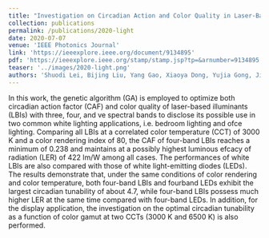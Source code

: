 ```yaml
---
title: "Investigation on Circadian Action and Color Quality in Laser-Based Illuminant for General Lighting and Display"
collection: publications
permalink: /publications/2020-light
date: 2020-07-07
venue: 'IEEE Photonics Journal'
link: 'https://ieeexplore.ieee.org/document/9134895'
pdf: 'https://ieeexplore.ieee.org/stamp/stamp.jsp?tp=&arnumber=9134895'
teaser: '../images/2020-light.png'
authors: 'Shuodi Lei, Bijing Liu, Yang Gao, Xiaoya Dong, Yujia Gong, Jian Xu, Yunxin Xu, Dong Wang, Ziquan Guo, Tingzhu Wu, <b>Chenliang Zhou</b>, Zongjian Cai, Yijun Lu, Zhong Chen'
---
```


In this work, the genetic algorithm (GA) is employed to optimize both circadian action factor (CAF) and color quality of laser-based illuminants (LBIs) with three, four, and ve spectral bands to disclose its possible use in two common white lighting applications, i.e. bedroom lighting and ofce lighting. Comparing all LBIs at a correlated color temperature (CCT) of 3000 K and a color rendering index of 80, the CAF of four-band LBIs reaches a minimum of 0.238 and maintains at a possibly highest luminous efcacy of radiation (LER) of 422 lm/W among all cases. The performances of white LBIs are also compared with those of white light-emitting diodes (LEDs). The results demonstrate that, under the same conditions of color rendering and color temperature, both four-band LBIs and fourband LEDs exhibit the largest circadian tunability of about 4.7, while four-band LBIs possess much higher LER at the same time compared with four-band LEDs. In addition, for the display application, the investigation on the optimal circadian tunability as a function of color gamut at two CCTs (3000 K and 6500 K) is also performed.


  
